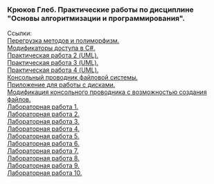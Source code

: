 ### Крюков Глеб. Практические работы по дисциплине "Основы алгоритмизации и программирования".  

Ссылки:  
[Перегрузка методов и полиморфизм.](https://github.com/troB00/RibaLabs/tree/main/Ribalabs--main/%D0%9B%D0%B8%D0%BD%D0%B5%D0%B9%D0%BD%D0%BE%D0%B5%20%D0%9F%D1%80%D0%BE%D0%B3%D1%80%D0%B0%D0%BC%D0%BC%D0%B8%D1%80%D0%BE%D0%B2%D0%B0%D0%BD%D0%B8%D0%B5/%D0%9F%D0%B5%D1%80%D0%B5%D0%B3%D1%80%D1%83%D0%B7%D0%BA%D0%B0%20%D0%BC%D0%B5%D1%82%D0%BE%D0%B4%D0%BE%D0%B2%20%D0%B8%20%D0%BF%D0%BE%D0%BB%D0%B8%D1%84%D0%BE%D1%80%D1%84%D0%B8%D0%B7%D0%BC)  
[Модификаторы доступа в C#.](https://github.com/troB00/RibaLabs/tree/main/Ribalabs--main/%D0%9B%D0%B8%D0%BD%D0%B5%D0%B9%D0%BD%D0%BE%D0%B5%20%D0%9F%D1%80%D0%BE%D0%B3%D1%80%D0%B0%D0%BC%D0%BC%D0%B8%D1%80%D0%BE%D0%B2%D0%B0%D0%BD%D0%B8%D0%B5/%D0%98%D1%81%D0%BF%D0%BE%D0%BB%D1%8C%D0%B7%D0%BE%D0%B2%D0%B0%D0%BD%D0%B8%D0%B5%20%D0%BC%D0%BE%D0%B4%D0%B8%D1%84%D0%B8%D0%BA%D0%B0%D1%82%D0%BE%D1%80%D0%BE%D0%B2%20%D0%B4%D0%BE%D1%81%D1%82%D1%83%D0%BF%D0%B0%20%D0%B2%20C%23)  
[Практическая работа 2 (UML).](https://github.com/troB00/RibaLabs/blob/main/Ribalabs--main/%D0%9E%D0%9E%D0%9F/uml2.png)  
[Практическая работа 3 (UML).](https://github.com/troB00/RibaLabs/blob/main/Ribalabs--main/%D0%9E%D0%9E%D0%9F/uml3.png)  
[Практическая работа 4 (UML).](https://github.com/troB00/RibaLabs/blob/main/Ribalabs--main/%D0%9E%D0%9E%D0%9F/uml4.png)  
[Консольный проводник файловой системы.](https://github.com/troB00/RibaLabs/tree/main/Ribalabs--main/%D0%9E%D0%9E%D0%9F/Creating%20a%20simple%20file%20Explorer)  
[Приложение для работы с дисками.](https://github.com/troB00/RibaLabs/tree/main/Ribalabs--main/%D0%9E%D0%9E%D0%9F/Console%20app%20for%20control%20the%20disc)  
[Модификация консольного проводника с возможностью создания файлов.](https://github.com/troB00/RibaLabs/tree/main/Ribalabs--main/%D0%9E%D0%9E%D0%9F/Creating%20a%20simple%20file%20Explorer)  
[Лабораторная работа 1.](https://github.com/troB00/RibaLabs/tree/main/Ribalabs--main/1%20%D0%BB%D0%B0%D0%B1%D0%B0)  
[Лабораторная работа 2.](https://github.com/troB00/RibaLabs/tree/main/Ribalabs--main/2%20%D0%BB%D0%B0%D0%B1%D0%B0)  
[Лабораторная работа 3.](https://github.com/troB00/RibaLabs/tree/main/Ribalabs--main/3%20%D0%BB%D0%B0%D0%B1%D0%B0)  
[Лабораторная работа 4.](https://github.com/troB00/RibaLabs/tree/main/Ribalabs--main/4%20%D0%BB%D0%B0%D0%B1%D0%B0)  
[Лабораторная работа 5.](https://github.com/troB00/RibaLabs/tree/main/Ribalabs--main/%D0%BB%D0%B0%D0%B1%D0%B03(3))  
[Лабораторная работа 6.](https://github.com/troB00/RibaLabs/tree/main/Ribalabs--main/6%20%D0%BB%D0%B0%D0%B1%D0%B0)  
[Лабораторная работа 7.](https://github.com/troB00/RibaLabs/tree/main/Ribalabs--main/7%20%D0%BB%D0%B0%D0%B1%D0%B0)  
[Лабораторная работа 8.](https://github.com/troB00/RibaLabs/tree/main/Ribalabs--main/8%20%D0%BB%D0%B0%D0%B1%D0%B0)  
[Лабораторная работа 9.](https://github.com/troB00/RibaLabs/tree/main/Ribalabs--main/10%20%D0%BB%D0%B0%D0%B1%D0%B0)  
[Лабораторная работа 10.](https://github.com/troB00/RibaLabs/tree/main/Ribalabs--main/10%20%D0%BB%D0%B0%D0%B1%D0%B0)  
[]()



